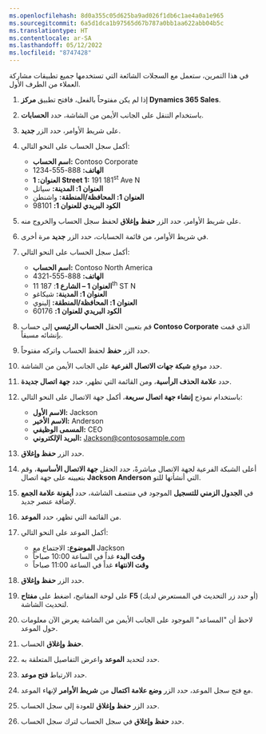 ```yaml
---
ms.openlocfilehash: 8d0a355c05d625ba9ad026f1db6c1ae4a0a1e965
ms.sourcegitcommit: 6a5d1dca1b97565d67b787a0bb1aa622abb04b5c
ms.translationtype: HT
ms.contentlocale: ar-SA
ms.lasthandoff: 05/12/2022
ms.locfileid: "8747428"
---
```

في هذا التمرين، ستعمل مع السجلات الشائعة التي تستخدمها جميع تطبيقات مشاركة العملاء من الطرف الأول.

1.  إذا لم يكن مفتوحاً بالفعل، فافتح تطبيق **مركز Dynamics 365 Sales**.
2.  باستخدام التنقل على الجانب الأيمن من الشاشة، حدد **الحسابات**.
3.  على شريط الأوامر، حدد الزر **جديد**.
4.  أكمل سجل الحساب على النحو التالي:
    
     -  **اسم الحساب:** Contoso Corporate
     -  **الهاتف:** 888-555-1234
     -  **العنوان: 1 Street 1:** 191 181<sup>st</sup> Ave N
     -  **العنوان 1: المدينة:** سياتل
     -  **العنوان 1: المحافظة/المنطقة:** واشنطن
     -  **الكود البريدي للعنوان 1:** 98101

5.  على شريط الأوامر، حدد الزر **حفظ وإغلاق** لحفظ سجل الحساب والخروج منه.
6.  في شريط الأوامر، من قائمة الحسابات، حدد الزر **جديد** مرة أخرى.
7.  أكمل سجل الحساب على النحو التالي:
    
     -  **اسم الحساب:** Contoso North America
     -  **الهاتف:** 888-555-4321
     -  **العنوان 1 – الشارع 1**: 187 11<sup>th</sup> ST N
     -  **العنوان 1: المدينة:** شيكاغو
     -  **العنوان 1: المحافظة/المنطقة:** إلينوي
     -  **الكود البريدي للعنوان 1:** 60176

8.  قم بتعيين الحقل **الحساب الرئيسي** إلى حساب **Contoso Corporate** الذي قمت بإنشائه مسبقاً.
9.  حدد الزر **حفظ** لحفظ الحساب واتركه مفتوحاً.
10. حدد موقع **شبكة جهات الاتصال الفرعية** على الجانب الأيمن من الشاشة.
11. حدد **علامة الحذف الرأسية**، ومن القائمة التي تظهر، حدد **جهة اتصال جديدة**.
12. باستخدام نموذج **إنشاء جهة اتصال سريعة**، أكمل جهة الاتصال على النحو التالي:
    
     -  **الاسم الأول:** Jackson
     -  **الاسم الأخير:** Anderson
     -  **المسمى الوظيفي:** CEO
     -  **البريد الإلكتروني:** Jackson@contososample.com

13. حدد الزر **حفظ وإغلاق**.
14. أعلى الشبكة الفرعية لجهة الاتصال مباشرةً، حدد الحقل **جهة الاتصال الأساسية**، وقم بتعيينه على جهة اتصال **Jackson Anderson** التي أنشأتها للتو.
15. في **الجدول الزمني للتسجيل** الموجود في منتصف الشاشة، حدد **أيقونة علامة الجمع** لإضافة عنصر جديد.
16. من القائمة التي تظهر، حدد **الموعد**.
17. أكمل الموعد على النحو التالي:
    
     -  **الموضوع:** الاجتماع مع Jackson
     -  **وقت البدء** غداً في الساعة 10:00 صباحاً
     -  **وقت الانتهاء** غداً في الساعة 11:00 صباحاً

18. حدد الزر **حفظ وإغلاق**.
19. على لوحة المفاتيح، اضغط على **مفتاح F5** (أو حدد زر التحديث في المستعرض لديك) لتحديث الشاشة.
20. لاحظ أن "المساعد" الموجود على الجانب الأيمن من الشاشة يعرض الآن معلومات حول الموعد.
21. **حفظ وإغلاق** الحساب.
22. حدد لتحديد **الموعد** واعرض التفاصيل المتعلقة به.
23. حدد الارتباط **فتح موعد**.
24. مع فتح سجل الموعد، حدد الزر **وضع علامة اكتمال** من **شريط الأوامر** لإنهاء الموعد.
25. حدد الزر **حفظ وإغلاق** للعودة إلى سجل الحساب.
26. حدد **حفظ وإغلاق** في سجل الحساب لترك سجل الحساب.
